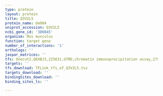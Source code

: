 ```yaml
---
type: protein
layout: protein
title: Q3V2L5
protein_name: Gm904
uniprot_accession: Q3V2L5
ncbi_gene_id: '380845'
organism: Mus musculus
function: target gene
number_of_interactions: '1'
orthologs: ''
jaspar_matrices: ''
tfs: Onecut2,Q6XBJ3,225631,GTRD,chromatin immunoprecipitation assay,27924024%5Buid%5D,No
targets: ''
tfs_download: TFLink_tfs_of_Q3V2L5.tsv
targets_download: ''
bindingSites_download: ''
binding_sites_ls: ''

---
```

